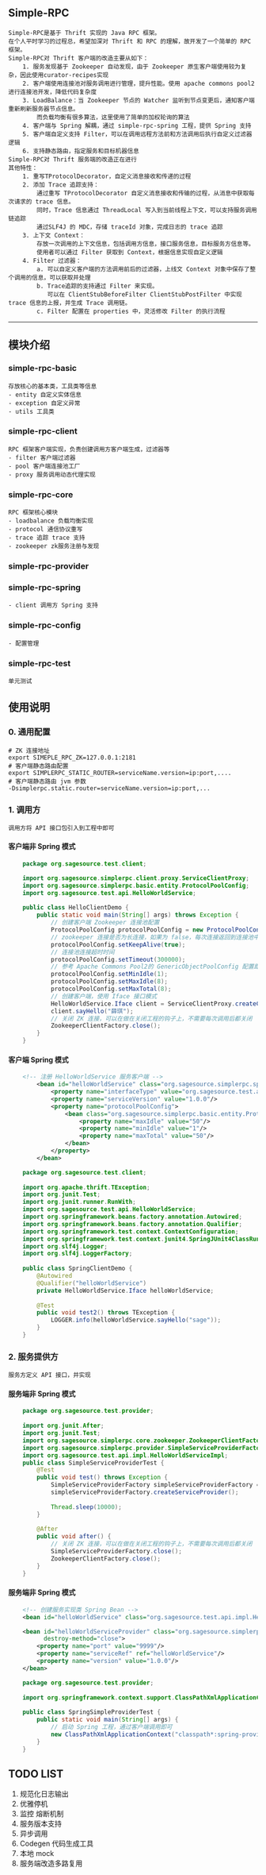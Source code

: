 ## Simple-RPC
    Simple-RPC是基于 Thrift 实现的 Java RPC 框架。
    在个人平时学习的过程总，希望加深对 Thrift 和 RPC 的理解，故开发了一个简单的 RPC 框架。
    Simple-RPC对 Thrift 客户端的改造主要从如下：
        1. 服务发现基于 Zookeeper 自动发现，由于 Zookeeper 原生客户端使用较为复杂，因此使用curator-recipes实现
        2. 客户端使用连接池对服务调用进行管理，提升性能。使用 apache commons pool2 进行连接池开发，降低代码复杂度
        3. LoadBalance：当 Zookeeper 节点的 Watcher 监听到节点变更后，通知客户端重新刷新服务器节点信息。
            而负载均衡有很多算法，这里使用了简单的加权轮询的算法
        4. 客户端与 Spring 解耦，通过 simple-rpc-spring 工程，提供 Spring 支持
        5. 客户端自定义支持 Filter，可以在调用远程方法前和方法调用后执行自定义过滤器逻辑
        6. 支持静态路由，指定服务和目标机器信息
    Simple-RPC对 Thrift 服务端的改造正在进行
    其他特性：
        1. 重写TProtocolDecorator，自定义消息接收和传递的过程
        2. 添加 Trace 追踪支持：
            通过重写 TProtocolDecorator 自定义消息接收和传输的过程，从消息中获取每次请求的 trace 信息。 
            同时，Trace 信息通过 ThreadLocal 写入到当前线程上下文，可以支持服务调用链追踪
            通过SLF4J 的 MDC，存储 traceId 对象，完成日志的 trace 追踪
        3. 上下文 Context：
            存放一次调用的上下文信息，包括调用方信息，接口服务信息，目标服务方信息等。
            使用者可以通过 Filter 获取到 Context，根据信息实现自定义逻辑
        4. Filter 过滤器：
            a. 可以自定义客户端的方法调用前后的过滤器，上线文 Context 对象中保存了整个调用的信息，可以获取并处理
            b. Trace追踪的支持通过 Filter 来实现。
               可以在 ClientStubBeforeFilter ClientStubPostFilter 中实现 trace 信息的上报，并生成 Trace 调用链。
            c. Filter 配置在 properties 中，灵活修改 Filter 的执行流程
---
## 模块介绍
### simple-rpc-basic
    存放核心的基本类，工具类等信息
    - entity 自定义实体信息
    - exception 自定义异常
    - utils 工具类 
### simple-rpc-client
    RPC 框架客户端实现，负责创建调用方客户端生成，过滤器等
    - filter 客户端过滤器
    - pool 客户端连接池工厂
    - proxy 服务调用动态代理实现
### simple-rpc-core
    RPC 框架核心模块
    - loadbalance 负载均衡实现
    - protocol 通信协议重写
    - trace 追踪 trace 支持
    - zookeeper zk服务注册与发现 
### simple-rpc-provider
### simple-rpc-spring
    - client 调用方 Spring 支持
### simple-rpc-config
    - 配置管理
### simple-rpc-test
    单元测试

## 使用说明
### 0. 通用配置
    # ZK 连接地址
    export SIMEPLE_RPC_ZK=127.0.0.1:2181
    # 客户端静态路由配置
    export SIMPLERPC_STATIC_ROUTER=serviceName.version=ip:port,....
    # 客户端静态路由 jvm 参数
    -Dsimplerpc.static.router=serviceName.version=ip:port,...
    
### 1. 调用方
    调用方将 API 接口包引入到工程中即可
#### 客户端非 Spring 模式
```java
    package org.sagesource.test.client;

    import org.sagesource.simplerpc.client.proxy.ServiceClientProxy;
    import org.sagesource.simplerpc.basic.entity.ProtocolPoolConfig;
    import org.sagesource.test.api.HelloWorldService;
    
    public class HelloClientDemo {
    	public static void main(String[] args) throws Exception {
            // 创建客户端 Zookeeper 连接池配置
            ProtocolPoolConfig protocolPoolConfig = new ProtocolPoolConfig();
            // zookeeper 连接是否为长连接，如果为 false，每次连接返回到连接池中，都会 close 掉
            protocolPoolConfig.setKeepAlive(true);
            // 连接池连接超时时间
            protocolPoolConfig.setTimeout(300000);
            // 参考 Apache Commons Pool2的 GenericObjectPoolConfig 配置即可
            protocolPoolConfig.setMinIdle(1);
            protocolPoolConfig.setMaxIdle(8);
            protocolPoolConfig.setMaxTotal(8);
            // 创建客户端，使用 Iface 接口模式
            HelloWorldService.Iface client = ServiceClientProxy.createClient(HelloWorldService.Iface.class, "1.0.0", protocolPoolConfig);
            client.sayHello("薛琪");
            // 关闭 ZK 连接，可以在做在关闭工程的钩子上，不需要每次调用后都关闭
            ZookeeperClientFactory.close();
    	}
    }
```
#### 客户端 Spring 模式
```xml
    <!-- 注册 HelloWorldService 服务客户端 -->
        <bean id="helloWorldService" class="org.sagesource.simplerpc.spring.client.ServiceClientFactoryBean" destroy-method="close">
            <property name="interfaceType" value="org.sagesource.test.api.HelloWorldService.Iface"/>
            <property name="serviceVersion" value="1.0.0"/>
            <property name="protocolPoolConfig">
                <bean class="org.sagesource.simplerpc.basic.entity.ProtocolPoolConfig">
                    <property name="maxIdle" value="50"/>
                    <property name="minIdle" value="1"/>
                    <property name="maxTotal" value="50"/>
                </bean>
            </property>
        </bean>
```
```java
    package org.sagesource.test.client;
    
    import org.apache.thrift.TException;
    import org.junit.Test;
    import org.junit.runner.RunWith;
    import org.sagesource.test.api.HelloWorldService;
    import org.springframework.beans.factory.annotation.Autowired;
    import org.springframework.beans.factory.annotation.Qualifier;
    import org.springframework.test.context.ContextConfiguration;
    import org.springframework.test.context.junit4.SpringJUnit4ClassRunner;
    import org.slf4j.Logger;
    import org.slf4j.LoggerFactory;
    
    public class SpringClientDemo {
        @Autowired
        @Qualifier("helloWorldService")
        private HelloWorldService.Iface helloWorldService;
	    
        @Test
        public void test2() throws TException {
            LOGGER.info(helloWorldService.sayHello("sage"));
        }
    }
```

### 2. 服务提供方
    服务方定义 API 接口，并实现
#### 服务端非 Spring 模式
```java
    package org.sagesource.test.provider;
    
    import org.junit.After;
    import org.junit.Test;
    import org.sagesource.simplerpc.core.zookeeper.ZookeeperClientFactory;
    import org.sagesource.simplerpc.provider.SimpleServiceProviderFactory;
    import org.sagesource.test.api.impl.HelloWorldServiceImpl;
    public class SimpleServiceProviderTest { 
        @Test
        public void test() throws Exception {
            SimpleServiceProviderFactory simpleServiceProviderFactory = new SimpleServiceProviderFactory(8999, new HelloWorldServiceImpl(), "1.0.0");
            simpleServiceProviderFactory.createServiceProvider();
        
            Thread.sleep(10000);
        }
        
        @After
        public void after() {
        	// 关闭 ZK 连接，可以在做在关闭工程的钩子上，不需要每次调用后都关闭
            SimpleServiceProviderFactory.close();
            ZookeeperClientFactory.close();
        }
    }
```
#### 服务端非 Spring 模式
```xml
    <!-- 创建服务实现类 Spring Bean -->
    <bean id="helloWorldService" class="org.sagesource.test.api.impl.HelloWorldServiceImpl"/>

    <bean id="helloWorldServiceProvider" class="org.sagesource.simplerpc.spring.provider.ServiceProviderFactoryBean"
          destroy-method="close">
        <property name="port" value="9999"/>
        <property name="serviceRef" ref="helloWorldService"/>
        <property name="version" value="1.0.0"/>
    </bean>
```
```java
    package org.sagesource.test.provider;
    
    import org.springframework.context.support.ClassPathXmlApplicationContext;
    
    public class SpringSimpleProviderTest {
        public static void main(String[] args) {
            // 启动 Spring 工程，通过客户端调用即可
            new ClassPathXmlApplicationContext("classpath*:spring-provider.xml");
        }
    }
```

## TODO LIST
1. 规范化日志输出
2. 优雅停机
3. 监控 熔断机制
4. 服务版本支持
5. 异步调用
6. Codegen 代码生成工具
7. 本地 mock
8. 服务端改造多路复用
